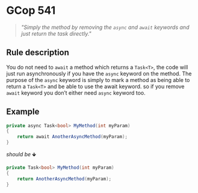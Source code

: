 ﻿# GCop 541

> *"Simply the method by removing the `async` and `await` keywords and just return the task directly."*

## Rule description

You do not need to `await` a method which returns a `Task<T>`, the code will just run asynchronously if you have the `async` keyword on the method. The purpose of the `async` keyword is simply to mark a method as being able to return a `Task<T>` and be able to use the await keyword. so if you remove `await` keyword you don’t either need `async` keyword too.

## Example

```csharp
private async Task<bool> MyMethod(int myParam)
{
    return await AnotherAsyncMethod(myParam);
}
```

*should be* 🡻

```csharp
private Task<bool> MyMethod(int myParam)
{
    return AnotherAsyncMethod(myParam);
}
```